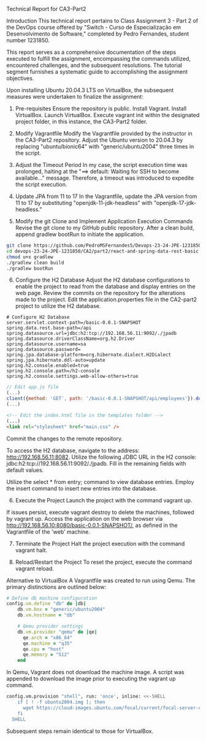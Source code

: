 Technical Report for CA3-Part2

Introduction
This technical report pertains to Class Assignment 3 - Part 2 of the DevOps course offered by "Switch - Curso de Especialização em Desenvolvimento de Software," completed by Pedro Fernandes, student number 1231850.

This report serves as a comprehensive documentation of the steps executed to fulfill the assignment, encompassing the commands utilized, encountered challenges, and the subsequent resolutions. The tutorial segment furnishes a systematic guide to accomplishing the assignment objectives.

Upon installing Ubuntu 20.04.3 LTS on VirtualBox, the subsequent measures were undertaken to finalize the assignment:

1. Pre-requisites
Ensure the repository is public.
Install Vagrant.
Install VirtualBox.
Launch VirtualBox.
Execute vagrant init within the designated project folder, in this instance, the CA3-Part2 folder.

2. Modify Vagrantfile
Modify the Vagrantfile provided by the instructor in the CA3-Part2 repository.
Adjust the Ubuntu version to 20.04.3 by replacing "ubuntu/bionic64" with "generic/ubuntu2004" three times in the script.

3. Adjust the Timeout Period
In my case, the script execution time was prolonged, halting at the "==> default: Waiting for SSH to become available..." message. Therefore, a timeout was introduced to expedite the script execution.

4. Update JPA from 11 to 17
In the Vagrantfile, update the JPA version from 11 to 17 by substituting "openjdk-11-jdk-headless" with "openjdk-17-jdk-headless."

5. Modify the git Clone and Implement Application Execution Commands
Revise the git clone to my GitHub public repository. After a clean build, append gradlew bootRun to initiate the application.

```bash
git clone https://github.com/PedroMSFernandes5/Devops-23-24-JPE-1231850
cd devops-23-24-JPE-1231850/CA2/part2/react-and-spring-data-rest-basic
chmod u+x gradlew
./gradlew clean build
./gradlew bootRun
```

6. Configure the H2 Database
Adjust the H2 database configurations to enable the project to read from the database and display entries on the web page. Review the commits on the repository for the alterations made to the project. Edit the application.properties file in the CA2-part2 project to utilize the H2 database.

```properties
# Configure H2 Database
server.servlet.context-path=/basic-0.0.1-SNAPSHOT
spring.data.rest.base-path=/api
spring.datasource.url=jdbc:h2:tcp://192.168.56.11:9092/./jpadb
spring.datasource.driverClassName=org.h2.Driver
spring.datasource.username=sa
spring.datasource.password=
spring.jpa.database-platform=org.hibernate.dialect.H2Dialect
spring.jpa.hibernate.ddl-auto=update
spring.h2.console.enabled=true
spring.h2.console.path=/h2-console
spring.h2.console.settings.web-allow-others=true
```

```javascript
// Edit app.js file
(...)
client({method: 'GET', path: '/basic-0.0.1-SNAPSHOT/api/employees'}).done(response => {
(...)
```

```html
<!-- Edit the index.html file in the templates folder -->
(...)
<link rel="stylesheet" href="main.css" />
```

Commit the changes to the remote repository.

To access the H2 database, navigate to the address: http://192.168.56.11:8082. Utilize the following JDBC URL in the H2 console: jdbc:h2:tcp://192.168.56.11:9092/./jpadb. Fill in the remaining fields with default values.

Utilize the select * from entry; command to view database entries. Employ the insert command to insert new entries into the database.

6. Execute the Project
Launch the project with the command vagrant up.

If issues persist, execute vagrant destroy to delete the machines, followed by vagrant up. Access the application on the web browser via http://192.168.56.10:8080/basic-0.0.1-SNAPSHOT/, as defined in the Vagrantfile of the 'web' machine.

7. Terminate the Project
Halt the project execution with the command vagrant halt.

8. Reload/Restart the Project
To reset the project, execute the command vagrant reload.

Alternative to VirtualBox
A Vagrantfile was created to run using Qemu. The primary distinctions are outlined below:

```ruby
# Define db machine configuration
config.vm.define "db" do |db|
    db.vm.box = "generic/ubuntu2004"
    db.vm.hostname = "db"

    # Qemu provider settings
    db.vm.provider "qemu" do |qe|
      qe.arch = "x86_64"
      qe.machine = "q35"
      qe.cpu = "host"
      qe.memory = "512"
    end
```

In Qemu, Vagrant does not download the machine image. A script was appended to download the image prior to executing the vagrant up command.

```bash
config.vm.provision "shell", run: 'once', inline: <<-SHELL
    if [ ! -f ubuntu2004.img ]; then
      wget https://cloud-images.ubuntu.com/focal/current/focal-server-cloudimg-amd64.img -O ubuntu2004.img
    fi
  SHELL
```

Subsequent steps remain identical to those for VirtualBox.